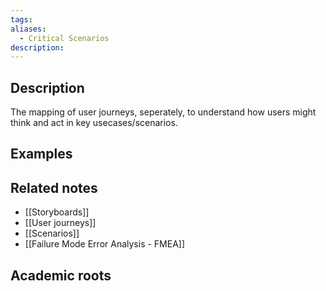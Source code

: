 ```yaml
---
tags: 
aliases:
  - Critical Scenarios
description:
---
```


## Description
The mapping of user journeys, seperately, to understand how users might think and act in key usecases/scenarios. 

## Examples 


## Related notes 
- [[Storyboards]]
- [[User journeys]]
- [[Scenarios]]
- [[Failure Mode Error Analysis - FMEA]]
## Academic roots
